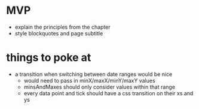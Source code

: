 # MVP

- explain the principles from the chapter
- style blockquotes and page subtitle

# things to poke at

- a transition when switching between date ranges would be nice
	- would need to pass in minX/maxX/minY/maxY values
	- minsAndMaxes should only consider values within that range
	- every data point and tick should have a css transition on their xs and ys
